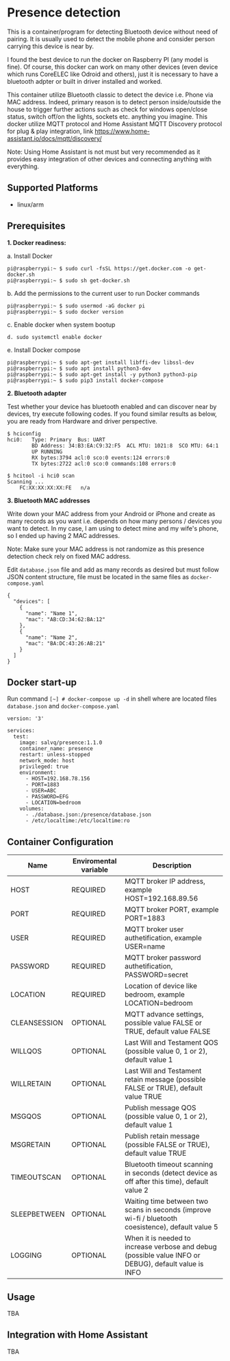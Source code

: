 # Presence detection

This is a container/program for detecting Bluetooth device without need of pairing. It is usually used to detect the mobile phone and consider person carrying this device is near by.

I found the best device to run the docker on Raspberry PI (any model is fine). Of course, this docker can work on many other devices (even device which runs CoreELEC like Odroid and others), just it is necessary to have a bluetooth adpter or built in driver installed and worked.

This container utilize Bluetooth classic to detect the device i.e. Phone via MAC address. Indeed, primary reason is to detect person inside/outside the house to trigger further actions such as check for windows open/close status, switch off/on the lights, sockets etc. anything you imagine. This docker utilize MQTT protocol and Home Assistant MQTT Discovery protocol for plug & play integration, link https://www.home-assistant.io/docs/mqtt/discovery/

Note: Using Home Assistant is not must but very recommended as it provides easy integration of other devices and connecting anything with everything.

## Supported Platforms

* linux/arm

## Prerequisites

**1. Docker readiness:**

a. Install Docker
```
pi@raspberrypi:~ $ sudo curl -fsSL https://get.docker.com -o get-docker.sh
pi@raspberrypi:~ $ sudo sh get-docker.sh
```

b. Add the permissions to the current user to run Docker commands
```
pi@raspberrypi:~ $ sudo usermod -aG docker pi
pi@raspberrypi:~ $ sudo docker version
```

c. Enable docker when system bootup
```
d. sudo systemctl enable docker
```

e. Install Docker compose
```
pi@raspberrypi:~ $ sudo apt-get install libffi-dev libssl-dev
pi@raspberrypi:~ $ sudo apt install python3-dev
pi@raspberrypi:~ $ sudo apt-get install -y python3 python3-pip
pi@raspberrypi:~ $ sudo pip3 install docker-compose
```

**2. Bluetooth adapter**

Test whether your device has bluetooth enabled and can discover near by devices, try execute following codes. If you found similar results as below, you are ready from Hardware and driver perspective.

```
$ hciconfig
hci0:   Type: Primary  Bus: UART
        BD Address: 34:B3:EA:C9:32:F5  ACL MTU: 1021:8  SCO MTU: 64:1
        UP RUNNING
        RX bytes:3794 acl:0 sco:0 events:124 errors:0
        TX bytes:2722 acl:0 sco:0 commands:108 errors:0

$ hcitool -i hci0 scan
Scanning ...
	FC:XX:XX:XX:XX:FE	n/a
```

**3. Bluetooth MAC addresses**

Write down your MAC address from your Android or iPhone and create as many records as you want i.e. depends on how many persons / devices you want to detect. In my case, I am using to detect mine and my wife's phone, so I ended up having 2 MAC addresses.

Note: Make sure your MAC address is not randomize as this presence detection check rely on fixed MAC address.

Edit `database.json` file and add as many records as desired but must follow JSON content structure, file must be located in the same files as `docker-compose.yaml`

```
{
  "devices": [
    {
      "name": "Name 1",
      "mac": "AB:CD:34:62:BA:12"
    },
    {
      "name": "Name 2",
      "mac": "BA:DC:43:26:AB:21"
    }
  ]
}       
```

## Docker start-up

Run command `[~] # docker-compose up -d` in shell where are located files `database.json` and `docker-compose.yaml`

```
version: '3'

services:
  test:
    image: salvq/presence:1.1.0
    container_name: presence
    restart: unless-stopped
    network_mode: host
    privileged: true
    environment:
      - HOST=192.168.78.156
      - PORT=1883
      - USER=ABC
      - PASSWORD=EFG
      - LOCATION=bedroom
    volumes:
      - ./database.json:/presence/database.json
      - /etc/localtime:/etc/localtime:ro
```

## Container Configuration

| Name         | Enviromental variable | Description                                                                      |
| ------------ | ----------------------|--------------------------------------------------------------------------------- |
| HOST         | REQUIRED              | MQTT broker IP address, example HOST=192.168.89.56                       |
| PORT         | REQUIRED              | MQTT broker PORT, example PORT=1883                       |
| USER         | REQUIRED              | MQTT broker user authetification, example USER=name                       |
| PASSWORD     | REQUIRED              | MQTT broker password authetification, PASSWORD=secret                       |
| LOCATION     | REQUIRED              | Location of device like bedroom, example LOCATION=bedroom |
| CLEANSESSION | OPTIONAL              | MQTT advance settings, possible value FALSE or TRUE, default value FALSE                       |
| WILLQOS      | OPTIONAL              | Last Will and Testament QOS (possible value 0, 1 or 2), default value 1                       |
| WILLRETAIN   | OPTIONAL              | Last Will and Testament retain message (possible FALSE or TRUE), default value TRUE                       |
| MSGQOS       | OPTIONAL              | Publish message QOS (possible value 0, 1 or 2), default value 1                       |
| MSGRETAIN    | OPTIONAL              | Publish retain message (possible FALSE or TRUE), default value TRUE                       |
| TIMEOUTSCAN  | OPTIONAL              | Bluetooth timeout scanning in seconds (detect device as off after this time), default value 2  |
| SLEEPBETWEEN | OPTIONAL              | Waiting time between two scans in seconds (improve wi-fi / bluetooth coesistence), default value 5                       |
| LOGGING      | OPTIONAL              | When it is needed to increase verbose and debug (possible value INFO or DEBUG), default value is INFO |


## Usage

TBA

## Integration with Home Assistant

TBA
